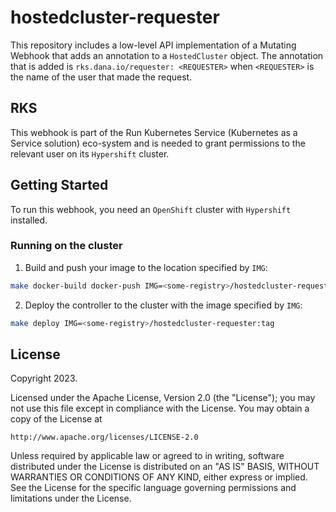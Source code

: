 # hostedcluster-requester
This repository includes a low-level API implementation of a Mutating Webhook that adds an annotation to a `HostedCluster` object. The annotation that is added is `rks.dana.io/requester: <REQUESTER>` when `<REQUESTER>` is the name of the user that made the request.

## RKS
This webhook is part of the Run Kubernetes Service (Kubernetes as a Service solution) eco-system and is needed to grant permissions to the relevant user on its `Hypershift` cluster.

## Getting Started
To run this webhook, you need an `OpenShift` cluster with `Hypershift` installed.

### Running on the cluster
1. Build and push your image to the location specified by `IMG`:
	
```sh
make docker-build docker-push IMG=<some-registry>/hostedcluster-requester:tag
```
	
2. Deploy the controller to the cluster with the image specified by `IMG`:

```sh
make deploy IMG=<some-registry>/hostedcluster-requester:tag
```

## License

Copyright 2023.

Licensed under the Apache License, Version 2.0 (the "License");
you may not use this file except in compliance with the License.
You may obtain a copy of the License at

    http://www.apache.org/licenses/LICENSE-2.0

Unless required by applicable law or agreed to in writing, software
distributed under the License is distributed on an "AS IS" BASIS,
WITHOUT WARRANTIES OR CONDITIONS OF ANY KIND, either express or implied.
See the License for the specific language governing permissions and
limitations under the License.

